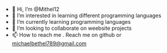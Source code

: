 - 👋 Hi, I’m @Mithel12
- 👀 I’m interested in learning different programming languages
- 🌱 I’m currently learning programming languages
- 💞️ I’m looking to collaborate on weebsite projects
- 📫 How to reach me . Reach me on github or michaelbethel789@gmail.com

<!---
Mithel12/Mithel12 is a ✨ special ✨ repository because its `README.md` (this file) appears on your GitHub profile.
You can click the Preview link to take a look at your changes.
--->
